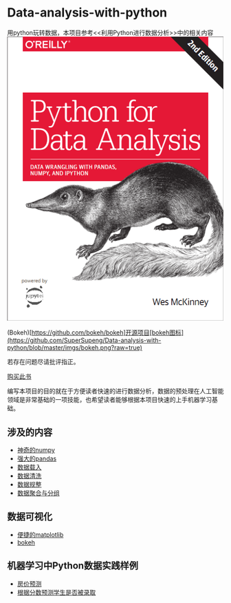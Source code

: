 # Data-analysis-with-python
用python玩转数据，本项目参考<<利用Python进行数据分析>>中的相关内容![利用Python进行数据分析](https://github.com/SuperSupeng/Data-analysis-with-python/blob/master/imgs/%E5%88%A9%E7%94%A8python%E8%BF%9B%E8%A1%8C%E6%95%B0%E6%8D%AE%E5%88%86%E6%9E%90.png?raw=true)

(Bokeh)[https://github.com/bokeh/bokeh]开源项目[bokeh图标](https://github.com/SuperSupeng/Data-analysis-with-python/blob/master/imgs/bokeh.png?raw=true)

若存在问题尽请批评指正。

[购买此书](https://www.amazon.com/gp/product/1491957662/ref=as_li_tl?ie=UTF8&tag=quantpytho-20&camp=1789&creative=9325&linkCode=as2&creativeASIN=1491957662&linkId=8c3bf87b221dbcd8f541f0db20d4da83)

编写本项目的目的就在于方便读者快速的进行数据分析，数据的预处理在人工智能领域是非常基础的一项技能，也希望读者能够根据本项目快速的上手机器学习基础。

## 涉及的内容

- [神奇的numpy](https://nbviewer.jupyter.org/github/SuperSupeng/Data-analysis-with-python/blob/master/dataAnalysis/Magical-numpy/神奇的numpy.ipynb)
- [强大的pandas](https://nbviewer.jupyter.org/github/SuperSupeng/Data-analysis-with-python/blob/master/dataAnalysis/Powerful-pandas/强大的pandas.ipynb)
- [数据载入]()
- [数据清洗]()
- [数据规整]()
- [数据聚合与分组]()

## 数据可视化

- [便捷的matplotlib](https://nbviewer.jupyter.org/github/SuperSupeng/Data-analysis-with-python/blob/master/dataAnalysis/beautiful-matplotlib/美丽的matplotlib.ipynb)
- [bokeh](https://github.com/SuperSupeng/Data-analysis-with-python/blob/master/dataAnalysis/oh-bokeh/README.md)

## 机器学习中Python数据实践样例

- [房价预测]()
- [根据分数预测学生是否被录取]()




